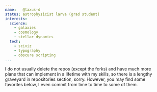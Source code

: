 ```yaml
---
name:   @taxus-d
status: astrophysicist larva (grad student)
interests:
  science:
    - galaxies
    - cosmology
    - stellar dynamics
  tech:
    - sciviz
    - typography
    - obscure scripting
...
``` 
I do not usually delete the repos (except the forks) and have much more plans that can implement in a lifetime with my skills,  so there is a lengthy graveyard in repositories section, sorry.
However, you may find some favorites below, I even commit from time to time to some of them. 

<!---
taxus-d/taxus-d is a ✨ special ✨ repository because its `README.md` (this file) appears on your GitHub profile.
You can click the Preview link to take a look at your changes.
--->
